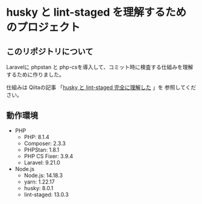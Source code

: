 # husky と lint-staged を理解するためのプロジェクト

## このリポジトリについて
Laravelに phpstan と php-csを導入して、コミット時に検査する仕組みを理解するために作りました。

仕組みは Qiitaの記事 「[husky と lint-staged 完全に理解した](https://qiita.com/akym03/items/7e4db720a9e1bfad7747) 」を
参照してください。


## 動作環境
- PHP
  - PHP: 8.1.4
  - Composer: 2.3.3
  - PHPStan: 1.8.1
  - PHP CS Fixer: 3.9.4
  - Laravel: 9.21.0
- Node.js
  - Node.js: 14.18.3
  - yarn: 1.22.17
  - husky: 8.0.1
  - lint-staged: 13.0.3
  
